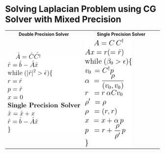 # Solving Laplacian Problem using CG Solver with Mixed Precision

<p align='center'>
<table>
<tr> <th width = '50%'> Double Precision Solver </th> 
  <th width = '50%'> Single Precision Solver </th></tr>
<tr> 
<td> <img src='./assets/outer_cg.png'> </td>
<td> <img src='./assets/inner_cg.png'></td>
</tr>
</table>

</p>

